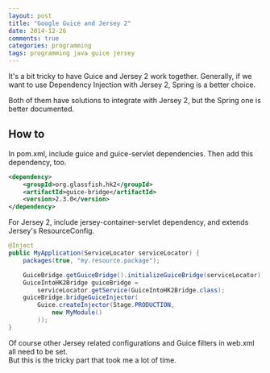 ```yaml
---
layout: post
title: "Google Guice and Jersey 2"
date: 2014-12-26
comments: true
categories: programming
tags: programming java guice jersey
---
```


It's a bit tricky to have Guice and Jersey 2 work together.
Generally, if we want to use Dependency Injection with Jersey 2, Spring is a better
choice.

Both of them have solutions to integrate with Jersey 2, but the Spring
one is better documented.

How to
------

In pom.xml, include guice and guice-servlet dependencies. Then add
this dependency, too.

```xml
<dependency>
    <groupId>org.glassfish.hk2</groupId>
    <artifactId>guice-bridge</artifactId>
    <version>2.3.0</version>
</dependency>
```

For Jersey 2, include jersey-container-servlet dependency, and extends
Jersey's ResourceConfig.

```java
@Inject
public MyApplication(ServiceLocator serviceLocator) {
    packages(true, "my.resource.package");

    GuiceBridge.getGuiceBridge().initializeGuiceBridge(serviceLocator);
    GuiceIntoHK2Bridge guiceBridge =
        serviceLocator.getService(GuiceIntoHK2Bridge.class);
    guiceBridge.bridgeGuiceInjector(
        Guice.createInjector(Stage.PRODUCTION,
            new MyModule()
        ));
}
```

Of course other Jersey related configurations and Guice filters in
web.xml all need to be set.  
But this is the tricky part that took me a lot of time.  
